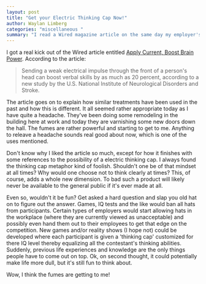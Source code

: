 ```yaml
---
layout: post
title: "Get your Electric Thinking Cap Now!"
author: Waylan Limberg
categories: "miscellaneous "
summary: "I read a Wired magazine article on the same day my employer's remodeling project includes lots of headache inducing fumes. As such, I obsess over the possabilty of obtaining more brain power, even if it involves pumping electrical current through my head."
---
```


I got a real kick out of the Wired article entitled <a href="http://www.wired.com/news/technology/0,1282,65620,00.html">Apply Current, Boost Brain Power</a>. According to the article: <blockquote>Sending a weak electrical impulse through the front of a person's head can boost verbal skills by as much as 20 percent, according to a new study by the U.S. National Institute of Neurological Disorders and Stroke.</blockquote>

The article goes on to explain how similar treatments have been used in the past and how this is different. It all seemed rather appropriate today as I have quite a headache. They've been doing some remodeling in the building here at work and today they are varnishing some new doors down the hall. The fumes are rather powerful and starting to get to me. Anything to releave a headache sounds real good about now, which is one of the uses mentioned.

Don't know why I liked the article so much, except for how it finishes with some references to the possibility of a electric thinking cap. I always found the thinking cap metaphor kind of foolish. Shouldn't one be of that mindset at all times? Why would one choose not to think clearly at times? This, of course, adds a whole new dimension. To bad such a product will likely never be available to the general public if it's ever made at all.

Even so, wouldn't it be fun? Get asked a hard question and slap you old hat on to figure out the answer. Games, IQ tests and the like would ban all hats from participants. Certain types of employers would start allowing hats in the workplace (where they are currently viewed as unacceptable) and possibly even hand them out to their employees to get that edge on the competition. New games and/or reality shows (I hope not) could be developed where each participant is given a 'thinking cap' customized for there IQ level thereby equalizing all the contestant's thinking abilities. Suddenly, previous life experiences and knowledge are the only things people have to come out on top. Ok, on second thought, it could potentially make life more dull, but it's still fun to think about.

Wow, I think the fumes are getting to me!